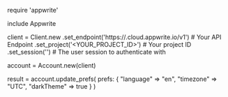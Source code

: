 require 'appwrite'

include Appwrite

client = Client.new
    .set_endpoint('https://<REGION>.cloud.appwrite.io/v1') # Your API Endpoint
    .set_project('<YOUR_PROJECT_ID>') # Your project ID
    .set_session('') # The user session to authenticate with

account = Account.new(client)

result = account.update_prefs(
    prefs: {
        "language" => "en",
        "timezone" => "UTC",
        "darkTheme" => true
    }
)
